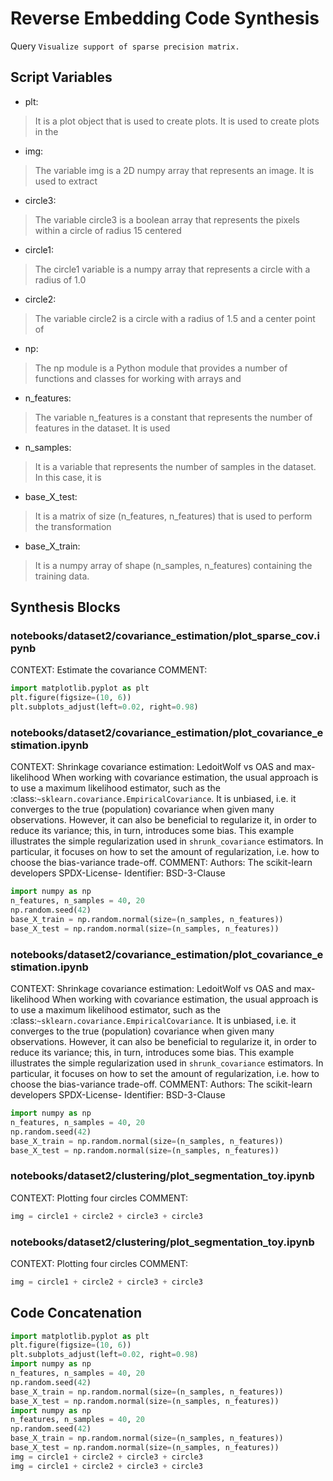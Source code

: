 # Reverse Embedding Code Synthesis
Query `Visualize support of sparse precision matrix.`
## Script Variables
- plt:<br>
>It is a plot object that is used to create plots. It is used to create plots in the
- img:<br>
>The variable img is a 2D numpy array that represents an image. It is used to extract
- circle3:<br>
>The variable circle3 is a boolean array that represents the pixels within a circle of radius 15 centered
- circle1:<br>
>The circle1 variable is a numpy array that represents a circle with a radius of 1.0
- circle2:<br>
>The variable circle2 is a circle with a radius of 1.5 and a center point of
- np:<br>
>The np module is a Python module that provides a number of functions and classes for working with arrays and
- n_features:<br>
>The variable n_features is a constant that represents the number of features in the dataset. It is used
- n_samples:<br>
>It is a variable that represents the number of samples in the dataset. In this case, it is
- base_X_test:<br>
>It is a matrix of size (n_features, n_features) that is used to perform the transformation
- base_X_train:<br>
>It is a numpy array of shape (n_samples, n_features) containing the training data.
## Synthesis Blocks
### notebooks/dataset2/covariance_estimation/plot_sparse_cov.ipynb
CONTEXT:  Estimate the covariance   COMMENT:
```python
import matplotlib.pyplot as plt
plt.figure(figsize=(10, 6))
plt.subplots_adjust(left=0.02, right=0.98)
```

### notebooks/dataset2/covariance_estimation/plot_covariance_estimation.ipynb
CONTEXT:   Shrinkage covariance estimation: LedoitWolf vs OAS and max-likelihood  When working with covariance estimation, the usual approach is to
use a maximum likelihood estimator, such as the :class:`~sklearn.covariance.EmpiricalCovariance`. It is unbiased, i.e. it converges to the true
(population) covariance when given many observations. However, it can also be beneficial to regularize it, in order to reduce its variance; this, in
turn, introduces some bias. This example illustrates the simple regularization used in `shrunk_covariance` estimators. In particular, it focuses on
how to set the amount of regularization, i.e. how to choose the bias-variance trade-off.  COMMENT: Authors: The scikit-learn developers SPDX-License-
Identifier: BSD-3-Clause
```python
import numpy as np
n_features, n_samples = 40, 20
np.random.seed(42)
base_X_train = np.random.normal(size=(n_samples, n_features))
base_X_test = np.random.normal(size=(n_samples, n_features))
```

### notebooks/dataset2/covariance_estimation/plot_covariance_estimation.ipynb
CONTEXT:   Shrinkage covariance estimation: LedoitWolf vs OAS and max-likelihood  When working with covariance estimation, the usual approach is to
use a maximum likelihood estimator, such as the :class:`~sklearn.covariance.EmpiricalCovariance`. It is unbiased, i.e. it converges to the true
(population) covariance when given many observations. However, it can also be beneficial to regularize it, in order to reduce its variance; this, in
turn, introduces some bias. This example illustrates the simple regularization used in `shrunk_covariance` estimators. In particular, it focuses on
how to set the amount of regularization, i.e. how to choose the bias-variance trade-off.  COMMENT: Authors: The scikit-learn developers SPDX-License-
Identifier: BSD-3-Clause
```python
import numpy as np
n_features, n_samples = 40, 20
np.random.seed(42)
base_X_train = np.random.normal(size=(n_samples, n_features))
base_X_test = np.random.normal(size=(n_samples, n_features))
```

### notebooks/dataset2/clustering/plot_segmentation_toy.ipynb
CONTEXT:  Plotting four circles   COMMENT:
```python
img = circle1 + circle2 + circle3 + circle3
```

### notebooks/dataset2/clustering/plot_segmentation_toy.ipynb
CONTEXT:  Plotting four circles   COMMENT:
```python
img = circle1 + circle2 + circle3 + circle3
```

## Code Concatenation
```python
import matplotlib.pyplot as plt
plt.figure(figsize=(10, 6))
plt.subplots_adjust(left=0.02, right=0.98)
import numpy as np
n_features, n_samples = 40, 20
np.random.seed(42)
base_X_train = np.random.normal(size=(n_samples, n_features))
base_X_test = np.random.normal(size=(n_samples, n_features))
import numpy as np
n_features, n_samples = 40, 20
np.random.seed(42)
base_X_train = np.random.normal(size=(n_samples, n_features))
base_X_test = np.random.normal(size=(n_samples, n_features))
img = circle1 + circle2 + circle3 + circle3
img = circle1 + circle2 + circle3 + circle3
```
